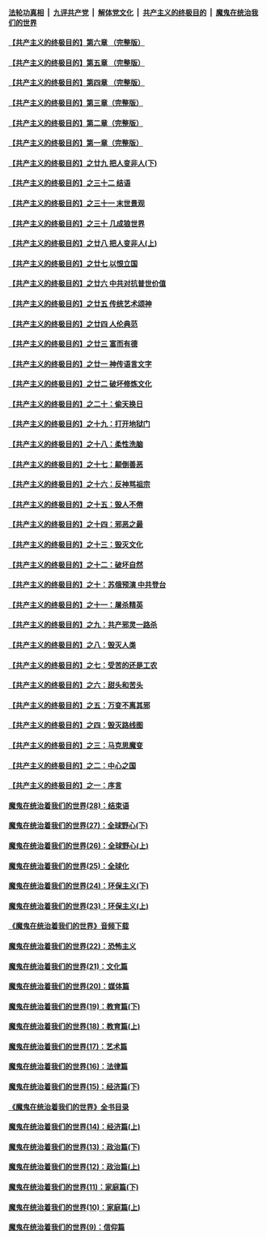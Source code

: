 ####  [法轮功真相](../../../../basic/blob/master/README.md?t=06300531) &nbsp;|&nbsp; [九评共产党](../../../../9ping.md/blob/master/README.md?t=06300531) &nbsp;|&nbsp; [解体党文化](../../../../jtdwh.md/blob/master/README.md?t=06300531)  &nbsp;|&nbsp; [共产主义的终极目的](../../../../gczydzjmd.md/blob/master/README.md?t=06300531) &nbsp;|&nbsp; [魔鬼在统治我们的世界](../../../../mgztzwmdsj.md/blob/master/README.md?t=06300531) 

#### [【共产主义的终极目的】第六章 （完整版）](../pages/nsc422/n11428913.md?t=06300531) 

#### [【共产主义的终极目的】第五章 （完整版）](../pages/nsc422/n11428912.md?t=06300531) 

#### [【共产主义的终极目的】第四章 （完整版）](../pages/nsc422/n11428907.md?t=06300531) 

#### [【共产主义的终极目的】第三章（完整版）](../pages/nsc422/n11428848.md?t=06300531) 

#### [【共产主义的终极目的】第二章（完整版）](../pages/nsc422/n11428831.md?t=06300531) 

#### [【共产主义的终极目的】第一章（完整版）](../pages/nsc422/n11417651.md?t=06300531) 

#### [【共产主义的终极目的】之廿九 把人变非人(下)](../pages/nsc422/n11344140.md?t=06300531) 

#### [【共产主义的终极目的】之三十二 结语](../pages/nsc422/n11360535.md?t=06300531) 

#### [【共产主义的终极目的】之三十一 末世景观](../pages/nsc422/n11351129.md?t=06300531) 

#### [【共产主义的终极目的】之三十 几成狼世界](../pages/nsc422/n11348280.md?t=06300531) 

#### [【共产主义的终极目的】之廿八 把人变非人(上)](../pages/nsc422/n11340492.md?t=06300531) 

#### [【共产主义的终极目的】之廿七 以恨立国](../pages/nsc422/n11336944.md?t=06300531) 

#### [【共产主义的终极目的】之廿六 中共对抗普世价值](../pages/nsc422/n11324785.md?t=06300531) 

#### [【共产主义的终极目的】之廿五 传统艺术颂神](../pages/nsc422/n11296396.md?t=06300531) 

#### [【共产主义的终极目的】之廿四 人伦典范](../pages/nsc422/n11296397.md?t=06300531) 

#### [【共产主义的终极目的】之廿三 富而有德](../pages/nsc422/n11283598.md?t=06300531) 

#### [【共产主义的终极目的】之廿一 神传语言文字](../pages/nsc422/n11263265.md?t=06300531) 

#### [【共产主义的终极目的】之廿二 破坏修炼文化](../pages/nsc422/n11245728.md?t=06300531) 

#### [【共产主义的终极目的】之二十：偷天换日](../pages/nsc422/n11238846.md?t=06300531) 

#### [【共产主义的终极目的】之十九：打开地狱门](../pages/nsc422/n11206376.md?t=06300531) 

#### [【共产主义的终极目的】之十八：柔性洗脑](../pages/nsc422/n11199994.md?t=06300531) 

#### [【共产主义的终极目的】之十七：颠倒善恶](../pages/nsc422/n11179782.md?t=06300531) 

#### [【共产主义的终极目的】之十六：反神骂祖宗](../pages/nsc422/n11166798.md?t=06300531) 

#### [【共产主义的终极目的】之十五：毁人不倦](../pages/nsc422/n11166792.md?t=06300531) 

#### [【共产主义的终极目的】之十四：邪恶之最](../pages/nsc422/n11150249.md?t=06300531) 

#### [【共产主义的终极目的】之十三：毁灭文化](../pages/nsc422/n11135227.md?t=06300531) 

#### [【共产主义的终极目的】之十二：破坏自然](../pages/nsc422/n11135214.md?t=06300531) 

#### [【共产主义的终极目的】之十：苏俄预演 中共登台](../pages/nsc422/n11118424.md?t=06300531) 

#### [【共产主义的终极目的】之十一：屠杀精英](../pages/nsc422/n11118442.md?t=06300531) 

#### [【共产主义的终极目的】之九：共产邪灵一路杀](../pages/nsc422/n11114139.md?t=06300531) 

#### [【共产主义的终极目的】之八：毁灭人类](../pages/nsc422/n11108503.md?t=06300531) 

#### [【共产主义的终极目的】之七：受苦的还是工农](../pages/nsc422/n11101809.md?t=06300531) 

#### [【共产主义的终极目的】之六：甜头和苦头](../pages/nsc422/n11096971.md?t=06300531) 

#### [【共产主义的终极目的】之五：万变不离其邪](../pages/nsc422/n11091285.md?t=06300531) 

#### [【共产主义的终极目的】之四：毁灭路线图](../pages/nsc422/n11086284.md?t=06300531) 

#### [【共产主义的终极目的】之三：马克思魔变](../pages/nsc422/n11061941.md?t=06300531) 

#### [【共产主义的终极目的】之二：中心之国](../pages/nsc422/n11047728.md?t=06300531) 

#### [【共产主义的终极目的】之一：序言](../pages/nsc422/n11086077.md?t=06300531) 

#### [魔鬼在统治着我们的世界(28)：结束语](../pages/nsc422/n10936246.md?t=06300531) 

#### [魔鬼在统治着我们的世界(27)：全球野心(下)](../pages/nsc422/n10928319.md?t=06300531) 

#### [魔鬼在统治着我们的世界(26)：全球野心(上)](../pages/nsc422/n10900318.md?t=06300531) 

#### [魔鬼在统治着我们的世界(25)：全球化](../pages/nsc422/n10788205.md?t=06300531) 

#### [魔鬼在统治着我们的世界(24)：环保主义(下)](../pages/nsc422/n10695307.md?t=06300531) 

#### [魔鬼在统治着我们的世界(23)：环保主义(上)](../pages/nsc422/n10688613.md?t=06300531) 

#### [《魔鬼在统治着我们的世界》音频下载](../pages/nsc422/n10635553.md?t=06300531) 

#### [魔鬼在统治着我们的世界(22)：恐怖主义](../pages/nsc422/n10614727.md?t=06300531) 

#### [魔鬼在统治着我们的世界(21)：文化篇](../pages/nsc422/n10597706.md?t=06300531) 

#### [魔鬼在统治着我们的世界(20)：媒体篇](../pages/nsc422/n10586579.md?t=06300531) 

#### [魔鬼在统治着我们的世界(19)：教育篇(下)](../pages/nsc422/n10564808.md?t=06300531) 

#### [魔鬼在统治着我们的世界(18)：教育篇(上)](../pages/nsc422/n10526970.md?t=06300531) 

#### [魔鬼在统治着我们的世界(17)：艺术篇](../pages/nsc422/n10499093.md?t=06300531) 

#### [魔鬼在统治着我们的世界(16)：法律篇](../pages/nsc422/n10485969.md?t=06300531) 

#### [魔鬼在统治着我们的世界(15)：经济篇(下)](../pages/nsc422/n10469975.md?t=06300531) 

#### [《魔鬼在统治着我们的世界》全书目录](../pages/nsc422/n10464261.md?t=06300531) 

#### [魔鬼在统治着我们的世界(14)：经济篇(上)](../pages/nsc422/n10457370.md?t=06300531) 

#### [魔鬼在统治着我们的世界(13)：政治篇(下)](../pages/nsc422/n10448270.md?t=06300531) 

#### [魔鬼在统治着我们的世界(12)：政治篇(上)](../pages/nsc422/n10444576.md?t=06300531) 

#### [魔鬼在统治着我们的世界(11)：家庭篇(下)](../pages/nsc422/n10440961.md?t=06300531) 

#### [魔鬼在统治着我们的世界(10)：家庭篇(上)](../pages/nsc422/n10435448.md?t=06300531) 

#### [魔鬼在统治着我们的世界(9)：信仰篇](../pages/nsc422/n10432159.md?t=06300531) 

